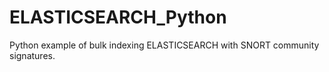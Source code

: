 # ELASTICSEARCH_Python
Python example of bulk indexing ELASTICSEARCH with SNORT community signatures.
